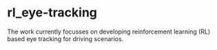# rl_eye-tracking

The work currently focusses on developing reinforcement learning (RL) based eye tracking for driving scenarios.